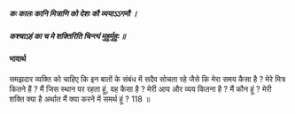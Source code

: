 ##### कः कालः कानि मित्राणि को देशः कौ व्ययाऽऽगमौ ।
##### कश्चाऽहं का च मे शक्तिरिति चिन्त्यं मुहुर्मुहुः ॥

#### भावार्थ

समझदार व्यक्ति को चाहिए कि इन बातों के संबंध में सदैव सोचता रहे जैसे कि मेरा समय कैसा है ? मेरे मित्र कितने हैं ? मैं जिस स्थान पर रहता हूं, वह कैसा है ? मेरी आय और व्यय कितना है ? मैं कौन हूं ? मेरी शक्ति क्या है अर्थात मैं क्या करने में समर्थ हूं ? 118 ॥
